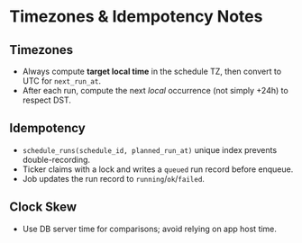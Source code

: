 # Timezones & Idempotency Notes

## Timezones
- Always compute **target local time** in the schedule TZ, then convert to UTC for `next_run_at`.
- After each run, compute the next *local* occurrence (not simply +24h) to respect DST.

## Idempotency
- `schedule_runs(schedule_id, planned_run_at)` unique index prevents double-recording.
- Ticker claims with a lock and writes a `queued` run record before enqueue.
- Job updates the run record to `running`/`ok`/`failed`.

## Clock Skew
- Use DB server time for comparisons; avoid relying on app host time.
